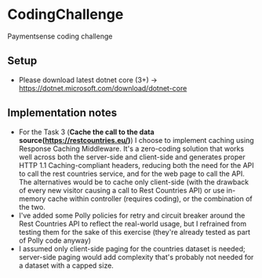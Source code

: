 # CodingChallenge
Paymentsense coding challenge

## Setup
* Please download latest dotnet core (3+) -> https://dotnet.microsoft.com/download/dotnet-core

## Implementation notes
* For the Task 3 (**Cache the call to the data source(https://restcountries.eu/)**) I choose to implement caching using Response Caching Middleware. It's a zero-coding solution that works well across both the server-side and client-side and generates proper HTTP 1.1 Caching-compliant headers, reducing both the need for the API to call the rest countries service, and for the web page to call the API. The alternatives would be to cache only client-side (with the drawback of every new visitor causing a call to Rest Countries API) or use in-memory cache within controller (requires coding), or the combination of the two.
* I've added some Polly policies for retry and circuit breaker around the Rest Countries API to reflect the real-world usage, but I refrained from testing them for the sake of this exercise (they're already tested as part of Polly code anyway)
* I assumed only client-side paging for the countries dataset is needed; server-side paging would add complexity that's probably not needed for a dataset with a capped size.